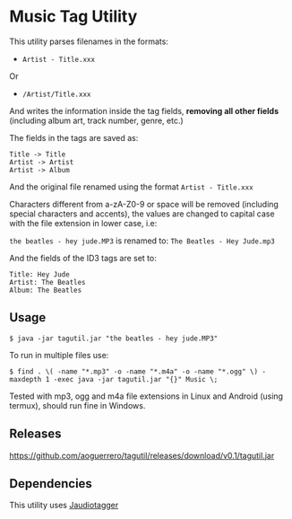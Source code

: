 # Music Tag Utility

This utility parses filenames in the formats:

- `Artist - Title.xxx`

Or

- `/Artist/Title.xxx`

And writes the information inside the tag fields, **removing all other fields** (including album art, track number, genre, etc.)

The fields in the tags are saved as:

```
Title -> Title
Artist -> Artist
Artist -> Album
```

And the original file renamed using the format `Artist - Title.xxx`

Characters different from a-zA-Z0-9 or space will be removed (including special characters and accents), the values are changed to capital case with the file extension in lower case, i.e:

`the beatles - hey jude.MP3` is renamed to: `The Beatles - Hey Jude.mp3`

And the fields of the ID3 tags are set to:

```
Title: Hey Jude 
Artist: The Beatles
Album: The Beatles
```

## Usage

```
$ java -jar tagutil.jar "the beatles - hey jude.MP3"
```

To run in multiple files use:

```
$ find . \( -name "*.mp3" -o -name "*.m4a" -o -name "*.ogg" \) -maxdepth 1 -exec java -jar tagutil.jar "{}" Music \;
```

Tested with mp3, ogg and m4a file extensions in Linux and Android (using termux), should run fine in Windows.

## Releases

https://github.com/aoguerrero/tagutil/releases/download/v0.1/tagutil.jar

## Dependencies

This utility uses [Jaudiotagger](https://www.jthink.net/jaudiotagger/)



